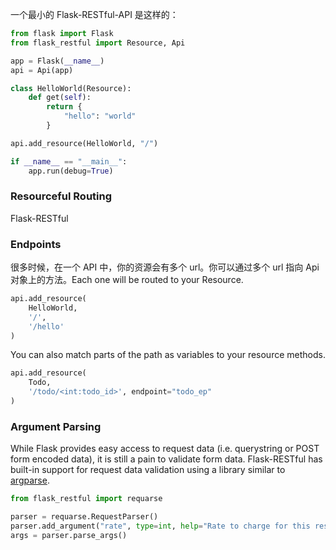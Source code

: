 一个最小的 Flask-RESTful-API 是这样的：

```python
from flask import Flask 
from flask_restful import Resource, Api

app = Flask(__name__)
api = Api(app)

class HelloWorld(Resource):
    def get(self):
        return {
            "hello": "world"
        }

api.add_resource(HelloWorld, "/")

if __name__ == "__main__":
    app.run(debug=True)
```

### Resourceful Routing

Flask-RESTful 

### Endpoints 

很多时候，在一个 API 中，你的资源会有多个 url。你可以通过多个 url 指向 Api 对象上的方法。Each one will be routed to your Resource.

```python
api.add_resource(
    HelloWorld,
    '/',
    '/hello'
)
```

You can also match parts of the path as variables to your resource methods.

```python
api.add_resource(
    Todo,
    '/todo/<int:todo_id>', endpoint="todo_ep"
)
```

### Argument Parsing 

While Flask provides easy access to request data (i.e. querystring or POST form encoded data), it is still a pain to validate form data. Flask-RESTful has built-in support for request data validation using a library similar to [argparse](http://docs.python.org/dev/library/argparse.html).

```python
from flask_restful import requarse

parser = requarse.RequestParser()
parser.add_argument("rate", type=int, help="Rate to charge for this resource")
args = parser.parse_args()
```





